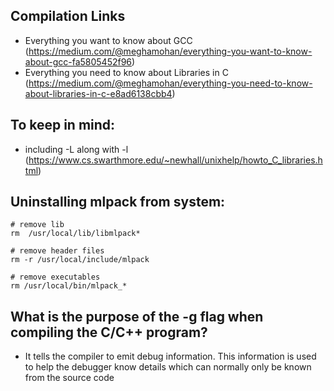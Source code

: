 ## Compilation Links
- Everything you want to know about GCC (https://medium.com/@meghamohan/everything-you-want-to-know-about-gcc-fa5805452f96)
- Everything you need to know about Libraries in C (https://medium.com/@meghamohan/everything-you-need-to-know-about-libraries-in-c-e8ad6138cbb4)

## To keep in mind:

- including -L along with -l (https://www.cs.swarthmore.edu/~newhall/unixhelp/howto_C_libraries.html) 


## Uninstalling mlpack from system:
```
# remove lib
rm  /usr/local/lib/libmlpack*

# remove header files
rm -r /usr/local/include/mlpack

# remove executables
rm /usr/local/bin/mlpack_*
```
## What is the purpose of the -g flag when compiling the C/C++ program? 
- It tells the compiler to emit debug information. This information is used to help the debugger know details which can normally only be known from the source code